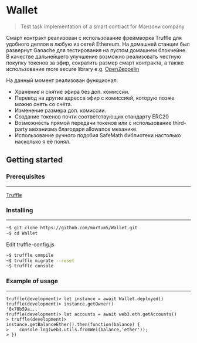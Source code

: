 # Wallet 
> Test task implementation of a smart contract for Манзони company 


Смарт контракт реализован с использование фреймворка Truffle для удобного деплоя в любую из сетей Ethereum. На домашней станции был развернут Ganache для тестирования на пустом домашнем блокчейне. В качестве дальнейшего улучшение возможно реализовать честную покупку токенов за эфир, сократить размер смарт контракта, а также использование more secure library e.g. [OpenZeppelin](https://github.com/OpenZeppelin/openzeppelin-contracts)

На данный момент реализован функционал:
* Хранение и снятие эфира без доп. комиссии. 
* Перевод на другие адресса эфир с комиссией, которую позже можно снять со счёта. 
* Изменение размера доп. комиссии.
* Создание токенов почти соответствующих стандарту ERC20
* Возможность прямой передачи токенов или с использование third-party механизма благодаря allowance механике.
* Использование ручного подобия SafeMath библиотеки настолько насколько я её понял.

## Getting started

### Prerequisites
---
[Truffle](https://www.trufflesuite.com/docs/truffle/getting-started/installation)

### Installing
---
```bash
~$ git clone https://github.com/mortum5/Wallet.git
~$ cd Wallet
```

Edit truffle-config.js

```bash
~$ truffle compile
~$ truffle migrate --reset 
~$ truffle console
```

### Example of usage
---
```nodejs
truffle(development)> let instance = await Wallet.deployed()
truffle(development)> instance.getOwner()
'0x78b59a...'
truffle(development)> let accounts = await web3.eth.getAccounts()
> truffle(development)> instance.getBalanceEther().then(function(balance) { 
>    console.log(web3.utils.fromWei(balance,'ether'));
> })

```



